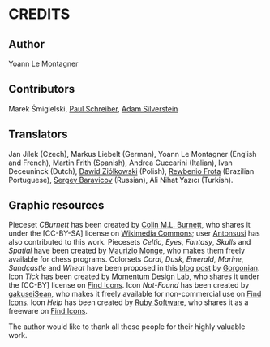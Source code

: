 CREDITS
=======


Author
------

Yoann Le Montagner



Contributors
------------

Marek Śmigielski,
[Paul Schreiber](https://paulschreiber.com/),
[Adam Silverstein](http://www.10up.com/)



Translators
-----------

Jan Jílek (Czech),
Markus Liebelt (German),
Yoann Le Montagner (English and French),
Martin Frith (Spanish),
Andrea Cuccarini (Italian),
Ivan Deceuninck (Dutch),
[Dawid Ziółkowski](http://dawidziolkowski.com/) (Polish),
[Rewbenio Frota](http://www.lancesqi.com.br/) (Brazilian Portuguese),
[Sergey Baravicov](http://safoyeth.com/) (Russian),
Ali Nihat Yazıcı (Turkish).



Graphic resources
-----------------

Pieceset *CBurnett* has been created by [Colin M.L. Burnett](https://en.wikipedia.org/wiki/User:Cburnett),
who shares it under the [CC-BY-SA] license on [Wikimedia Commons](https://commons.wikimedia.org/wiki/Category:SVG_chess_pieces);
user [Antonsusi](https://commons.wikimedia.org/wiki/User:Antonsusi) has also contributed to this work.
Piecesets *Celtic*, *Eyes*, *Fantasy*, *Skulls* and *Spatial* have been created by
[Maurizio Monge](http://poisson.phc.dm.unipi.it/~monge/), who makes them freely available for chess programs.
Colorsets *Coral*, *Dusk*, *Emerald*, *Marine*, *Sandcastle* and *Wheat* have been proposed
in this [blog post](http://omgchess.blogspot.fr/2015/09/chess-board-color-schemes.html)
by [Gorgonian](http://omgchess.blogspot.fr/).
Icon *Tick* has been created by [Momentum Design Lab](http://momentumdesignlab.com/),
who shares it under the [CC-BY] license on [Find Icons](http://findicons.com/pack/2226/matte_basic).
Icon *Not-Found* has been created by [gakuseiSean](http://gakuseisean.deviantart.com/),
who makes it freely available for non-commercial use on [Find Icons](http://findicons.com/icon/89623/error).
Icon *Help* has been created by [Ruby Software](http://www.rubysoftware.nl/),
who shares it as a freeware on [Find Icons](http://findicons.com/icon/26233/help).

The author would like to thank all these people for their highly valuable work.
